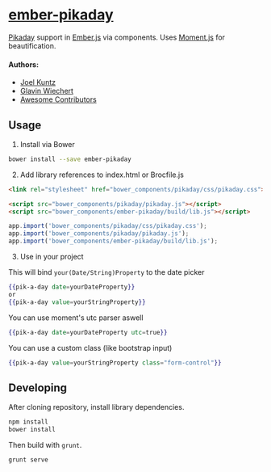[ember-pikaday](https://github.com/Frozenfire92/ember-pikaday)
=============

[Pikaday](https://github.com/dbushell/Pikaday) support in [Ember.js](http://emberjs.com/) via components. Uses [Moment.js](http://momentjs.com/) for beautification.

#### Authors:
- [Joel Kuntz](https://github.com/Frozenfire92)
- [Glavin Wiechert](https://github.com/Glavin001)
- [Awesome Contributors](https://github.com/Frozenfire92/ember-pikaday/graphs/contributors)


## Usage

1) Install via Bower

```bash
bower install --save ember-pikaday
```

2) Add library references to index.html or Brocfile.js

```html
<link rel="stylesheet" href="bower_components/pikaday/css/pikaday.css">

<script src="bower_components/pikaday/pikaday.js"></script>
<script src="bower_components/ember-pikaday/build/lib.js"></script>
```

```javascript
app.import('bower_components/pikaday/css/pikaday.css');
app.import('bower_components/pikaday/pikaday.js');
app.import('bower_components/ember-pikaday/build/lib.js');
```

3) Use in your project

This will bind `your(Date/String)Property` to the date picker

```handlebars
{{pik-a-day date=yourDateProperty}}
or
{{pik-a-day value=yourStringProperty}}
```

You can use moment's utc parser aswell

```handlebars
{{pik-a-day date=yourDateProperty utc=true}}
```

You can use a custom class (like bootstrap input)
```handlebars
{{pik-a-day value=yourStringProperty class="form-control"}}
```

## Developing

After cloning repository, install library dependencies.

```bash
npm install
bower install
```

Then build with `grunt`.

```bash
grunt serve
```
